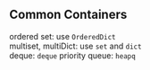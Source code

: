 ## Common Containers
ordered set: use `OrderedDict`  
multiset, multiDict: use `set` and `dict`  
deque: `deque`
priority queue: `heapq`
